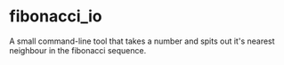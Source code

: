 fibonacci_io
============

A small command-line tool that takes a number and spits out it's nearest neighbour in the fibonacci sequence.
